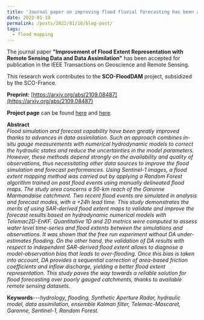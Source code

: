 ```yaml
---
title: 'Journal paper on improving flood fluvial forecasting has been accepted for publication'
date: 2022-01-18
permalink: /posts/2022/01/18/blog-post/
tags:
  - flood mapping
---
```


The journal paper **"Improvement of Flood Extent Representation with Remote Sensing Data and Data Assimilation"** has been accepted for publication in the IEEE Transactions on Geoscience and Remote Sensing.

This research work contributes to the **SCO-FloodDAM** project, subsidized by the SCO-France.

<!-- **Paper:** [https://www.mdpi.com/2072-4292/12/11/1702](https://www.mdpi.com/2072-4292/12/11/1702)<br> -->
**Preprint:** [https://arxiv.org/abs/2109.08487](https://arxiv.org/abs/2109.08487)<br>
<!-- **Github:** [https://github.com/nthuy190991/SRSM_QuebecCity_building_extraction](https://github.com/nthuy190991/SRSM_QuebecCity_building_extraction)<br> -->
**Project page** can be found [here](https://www.spaceclimateobservatory.org/flooddam-garonne) and [here](https://www.spaceclimateobservatory.org/flooddam-way-2nd-stage).<br>


**Abstract**<br>
*Flood simulation and forecast capability have been greatly improved thanks to advances in data assimilation. Such an approach combines in-situ gauge measurements with numerical hydrodynamic models to correct the hydraulic states and reduce the uncertainties in the model parameters. However, these methods depend strongly on the availability and quality of observations, thus necessitating other data sources to improve the flood simulation and forecast performances. Using Sentinel-1 images, a flood extent mapping method was carried out by applying a Random Forest algorithm trained on past flood events using manually delineated flood maps. The study area concerns a 50-km reach of the Garonne Marmandaise catchment. Two recent flood events are simulated in analysis and forecast modes, with a +24h lead time. This study demonstrates the merits of using SAR-derived flood extent maps to validate and improve the forecast results based on hydrodynamic numerical models with Telemac2D-EnKF. Quantitative 1D and 2D metrics were computed to assess water level time-series and flood extents between the simulations and observations. It was shown that the free run experiment without DA under-estimates flooding. On the other hand, the validation of DA results with respect to independent SAR-derived flood extent allows to diagnose a model-observation bias that leads to over-flooding. Once this bias is taken into account, DA provides a sequential correction of area-based friction coefficients and inflow discharge, yielding a better flood extent representation. This study paves the way towards a reliable solution for flood forecasting over poorly gauged catchments, thanks to available remote sensing datasets.*

**Keywords**---*hydrology, flooding, Synthetic Aperture Radar, hydraulic model, data assimilation, ensemble Kalman filter, Telemac-Mascaret, Garonne, Sentinel-1, Random Forest.*
